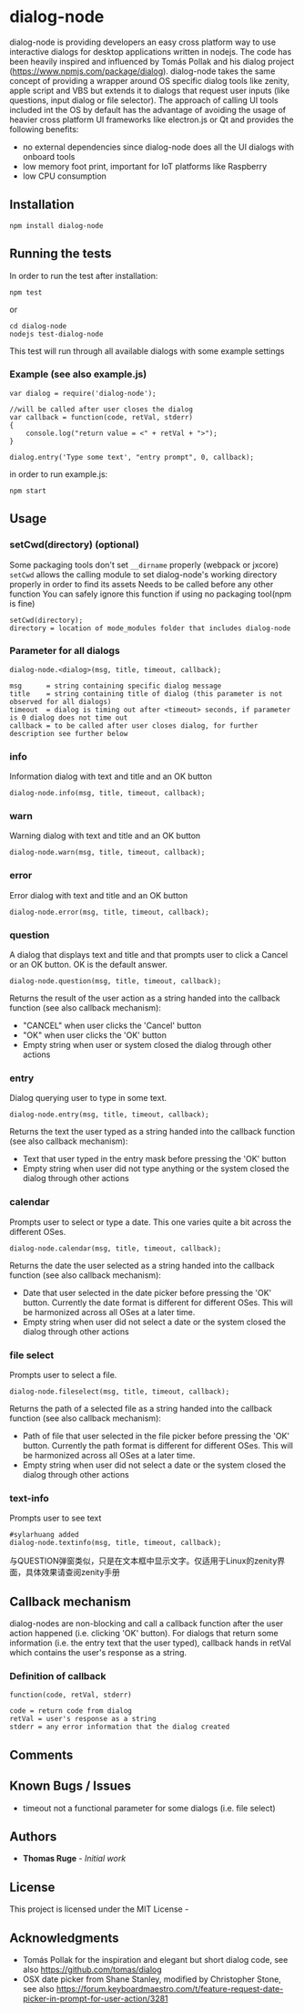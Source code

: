 # dialog-node

dialog-node is providing developers an easy cross platform way to use interactive dialogs for desktop applications written in nodejs. The code has been heavily inspired and influenced by Tomás Pollak and his dialog project (https://www.npmjs.com/package/dialog). dialog-node takes the same concept of providing a wrapper around OS specific dialog tools like zenity, apple script and VBS but extends it to dialogs that request user inputs (like questions, input dialog or file selector). The approach of calling UI tools included int the OS by default has the advantage of avoiding the usage of heavier cross platform UI frameworks like electron.js or Qt and provides the following benefits:

* no external dependencies since dialog-node does all the UI dialogs with onboard tools
* low memory foot print, important for IoT platforms like Raspberry
* low CPU consumption 

## Installation

```
npm install dialog-node
```

## Running the tests

In order to run the test after installation:

```
npm test
```

or

```
cd dialog-node
nodejs test-dialog-node
```

This test will run through all available dialogs with some example settings

### Example (see also example.js)

```
var dialog = require('dialog-node');

//will be called after user closes the dialog
var callback = function(code, retVal, stderr)
{
	console.log("return value = <" + retVal + ">");
}

dialog.entry('Type some text', "entry prompt", 0, callback);
```

in order to run example.js:

```
npm start
```
## Usage

### setCwd(directory) (optional)
Some packaging tools don't set `__dirname` properly (webpack or jxcore)
`setCwd` allows the calling module to set dialog-node's working directory properly
in order to find its assets
Needs to be called before any other function
You can safely ignore this function if using no packaging tool(npm is fine)

```
setCwd(directory);
directory = location of mode_modules folder that includes dialog-node
```

### Parameter for all dialogs
```
dialog-node.<dialog>(msg, title, timeout, callback);

msg      = string containing specific dialog message
title    = string containing title of dialog (this parameter is not observed for all dialogs)
timeout  = dialog is timing out after <timeout> seconds, if parameter is 0 dialog does not time out
callback = to be called after user closes dialog, for further description see further below
```

### info

Information dialog with text and title and an OK button
```
dialog-node.info(msg, title, timeout, callback);
```

### warn

Warning dialog with text and title and an OK button

```
dialog-node.warn(msg, title, timeout, callback);
```

### error

Error dialog with text and title and an OK button
```
dialog-node.error(msg, title, timeout, callback);
```

### question

A dialog that displays text and title and that prompts user to click a Cancel or an OK button. OK is the default answer. 

```
dialog-node.question(msg, title, timeout, callback);
```

Returns the result of the user action as a string handed into the callback function (see also callback mechanism):
* "CANCEL" when user clicks the 'Cancel' button
* "OK" when user clicks the 'OK' button
* Empty string when user or system closed the dialog through other actions

### entry

Dialog querying user to type in some text.

```
dialog-node.entry(msg, title, timeout, callback);
```

Returns the text the user typed as a string handed into the callback function (see also callback mechanism):
* Text that user typed in the entry mask before pressing the 'OK' button
* Empty string when user did not type anything or the system closed the dialog through other actions

### calendar

Prompts user to select or type a date. This one varies quite a bit across the different OSes.

```
dialog-node.calendar(msg, title, timeout, callback);
```

Returns the date the user selected as a string handed into the callback function (see also callback mechanism):
* Date that user selected in the date picker before pressing the 'OK' button. Currently the date format is different for different OSes. This will be harmonized across all OSes at a later time.
* Empty string when user did not select a date or the system closed the dialog through other actions


### file select

Prompts user to select a file. 

```
dialog-node.fileselect(msg, title, timeout, callback);
```

Returns the path of a selected file as a string handed into the callback function (see also callback mechanism):
* Path of file that user selected in the file picker before pressing the 'OK' button. Currently the path format is different for different OSes. This will be harmonized across all OSes at a later time.
* Empty string when user did not select a date or the system closed the dialog through other actions


### text-info

Prompts user to see text
```
#sylarhuang added
dialog-node.textinfo(msg, title, timeout, callback);
```

与QUESTION弹窗类似，只是在文本框中显示文字。仅适用于Linux的zenity界面，具体效果请查阅zenity手册

## Callback mechanism

dialog-nodes are non-blocking and call a callback function after the user action happened (i.e. clicking 'OK' button). For dialogs that return some information (i.e. the entry text that the user typed), callback hands in retVal which contains the user's response as a string.

### Definition of callback
```
function(code, retVal, stderr)

code = return code from dialog 
retVal = user's response as a string
stderr = any error information that the dialog created
```


## Comments

## Known Bugs / Issues

* timeout not a functional parameter for some dialogs (i.e. file select) 

## Authors

* **Thomas Ruge** - *Initial work*

## License

This project is licensed under the MIT License -

## Acknowledgments

* Tomás Pollak for the inspiration and elegant but short dialog code, see also https://github.com/tomas/dialog
* OSX date picker from Shane Stanley, modified by Christopher Stone, see also https://forum.keyboardmaestro.com/t/feature-request-date-picker-in-prompt-for-user-action/3281


